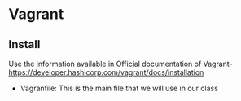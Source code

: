 # Vagrant

## Install
Use the information available in Official documentation of Vagrant- https://developer.hashicorp.com/vagrant/docs/installation

- Vagranfile: This is the main file that we will use in our class

